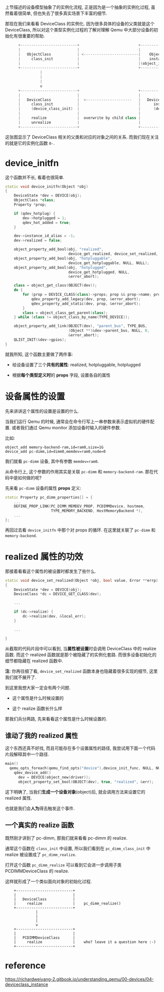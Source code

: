 
上节描述的设备模型抽象了的实例化流程, 正是因为是一个抽象的实例化过程, 虽然看着很简单, 但也失去了很多真实场景下丰富的细节.

那现在我们来看看 DeviceClass 的实例化. 因为很多具体的设备的父类就是这个 DeviceClass, 所以对这个类型实例化过程的了解对理解 Qemu 中大部分设备的初始化有很重要的帮助.

```cpp
      +--------------------------+                           +----------------------+
      |                          |                           |                      |
      |   ObjectClass            | <-------------------------|    Object            |
      |     class_init           |                           |    instance_init     |
      |                          |                           |(object_instance_init)|
      +--------------------------+                           +----------------------+
                |                                                      |
                |                                                      |
                |                                                      |
                v                                                      v
      +--------------------------+                           +----------------------+
      |                          |                           |                      |
      |   DeviceClass            |  <---------------------   |   DeviceState        |
      |     class_init           |                           |      instance_init   |
      |     (device_class_init)  |                           |      (device_initfn) |
      |                          |                           |                      |
      |     realize              |  overwrite by child class |                      |
      |     unrealize            |                           |                      |
      +--------------------------+                           +----------------------+
```

这张图显示了 DeviceClass 相关的父类和对应的对象之间的关系. 而我们现在关注的就是它的实例化函数 `0-`.

# device_initfn

这个函数并不长, 看着也很简单.

```cpp
static void device_initfn(Object *obj)
{
    DeviceState *dev = DEVICE(obj);
    ObjectClass *class;
    Property *prop;

    if (qdev_hotplug) {
        dev->hotplugged = 1;
        qdev_hot_added = true;
    }

    dev->instance_id_alias = -1;
    dev->realized = false;

    object_property_add_bool(obj, "realized",
                             device_get_realized, device_set_realized, NULL);
    object_property_add_bool(obj, "hotpluggable",
                             device_get_hotpluggable, NULL, NULL);
    object_property_add_bool(obj, "hotplugged",
                             device_get_hotplugged, NULL,
                             &error_abort);

    class = object_get_class(OBJECT(dev));
    do {
        for (prop = DEVICE_CLASS(class)->props; prop && prop->name; prop++) {
            qdev_property_add_legacy(dev, prop, &error_abort);
            qdev_property_add_static(dev, prop, &error_abort);
        }
        class = object_class_get_parent(class);
    } while (class != object_class_by_name(TYPE_DEVICE));

    object_property_add_link(OBJECT(dev), "parent_bus", TYPE_BUS,
                             (Object **)&dev->parent_bus, NULL, 0,
                             &error_abort);
    QLIST_INIT(&dev->gpios);
}
```

就我所知, 这个函数主要做了两件事:

* 给设备设置了三个**共有的属性**: realized, hotpluggable, hotplugged

* 根据**每个类型定义时**的 **props** 字段, 设置各自的属性

# 设备属性的设置

先来讲讲这个属性的设置是设置的什么.

当我们运行 Qemu 的时候, 通常会在命令行写上一串参数来表示虚拟机的硬件配置. 或者我们通过 Qemu monitor 添加设备时输入的硬件参数.

比如:

```
object_add memory-backend-ram,id=ram0,size=1G
device_add pc-dimm,id=dimm0,memdev=ram0,node=0
```

我们就看 `pc-dimm` 设备, 其中有参数 `memdev=ram0`.

从命令行上, 这个参数的作用其实是关联 `pc-dimm` 和 `memory-backend-ram`. 那在代码中是如何做的呢?

先来看 `pc-dimm` 设备的属性 **props** 定义:

```cpp
static Property pc_dimm_properties[] = {
    ...
    DEFINE_PROP_LINK(PC_DIMM_MEMDEV_PROP, PCDIMMDevice, hostmem,
                     TYPE_MEMORY_BACKEND, HostMemoryBackend *),
    ...
};
```

再回过去看 `device_initfn` 中那个对 props 的循环. 在这里就关联了 `pc-dimm` 和 `memory-backend`.

# realized 属性的功效

那接着看看这个属性的被设置时都发生了些什么.

```cpp
static void device_set_realized(Object *obj, bool value, Error **errp)
{
    DeviceState *dev = DEVICE(obj);
    DeviceClass *dc = DEVICE_GET_CLASS(dev);

    ...

    if (dc->realize) {
        dc->realize(dev, &local_err);
    }

    ...

}
```

从截取的代码片段中可以看到, 当**属性被设置**时会调用 DeviceClass 中的 realize 函数. 而这个 realized 函数就是那个被隐藏了的实例化套路. 而很多设备初始化的细节都隐藏在 realized 函数中.

**注**: 你再往细了看, `device_set_realized` 函数本身也隐藏着很多实现的细节, 这里我们就不展开了.

到这里我想大家一定会有两个问题.

* 这个属性是什么时候设置的

* 这个 realize 函数长什么样

那我们兵分两路, 先来看看这个属性是什么时候设置的.

## 谁动了我的 realized 属性

这个东西还真不好找, 而且可能存在多个设置属性的路径, 我尝试用下面一个代码片段解释其中一个路径.

```cpp
main()
  qemu_opts_foreach(qemu_find_opts("device"),device_init_func, NULL, NULL)
    qdev_device_add()
      dev = DEVICE(object_new(driver));
      object_property_set_bool(OBJECT(dev), true, "realized", &err);
```

这下明确了, 当我们**生成一个设备对象**(object)后, 就会调用方法来设置它的 realized 属性.

也就是我们会**人为**得去触发这个事件.

## 一个真实的 realize 函数

既然刚才讲到了 pc-dimm, 那我们就来看看 pc-dimm 的 realize.

通常这个函数在 `class_init` 中设置, 所以我们看到在 `pc_dimm_class_init` 中 realize 被设置成了 `pc_dimm_realize`.

打开这个函数 `pc_dimm_realize` 可以看到它会进一步调用子类 PCDIMMDeviceClass 的 realize.

这样就形成了一个类似面向对象的初始化过程.

```
    +--------------------------+
    |                          |
    |   DeviceClass            |
    |     realize              |    pc_dimm_realize()
    +--------------------------+
              |
              |
              |
              v
    +--------------------------+
    |                          |
    |   PCDIMMDeviceClass      |
    |     realize              |    who? leave it a question here :-)
    +--------------------------+
```

# reference

https://richardweiyang-2.gitbook.io/understanding_qemu/00-devices/04-deviceclass_instance